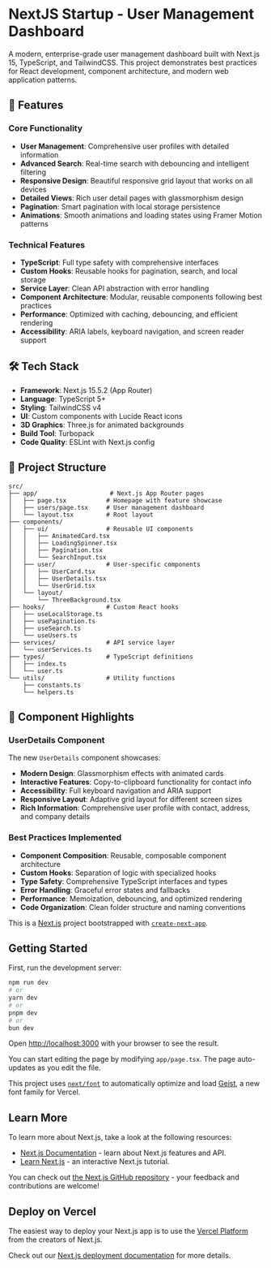 # NextJS Startup - User Management Dashboard

A modern, enterprise-grade user management dashboard built with Next.js 15, TypeScript, and TailwindCSS. This project demonstrates best practices for React development, component architecture, and modern web application patterns.

## 🚀 Features

### Core Functionality
- **User Management**: Comprehensive user profiles with detailed information
- **Advanced Search**: Real-time search with debouncing and intelligent filtering
- **Responsive Design**: Beautiful responsive grid layout that works on all devices
- **Detailed Views**: Rich user detail pages with glassmorphism design
- **Pagination**: Smart pagination with local storage persistence
- **Animations**: Smooth animations and loading states using Framer Motion patterns

### Technical Features
- **TypeScript**: Full type safety with comprehensive interfaces
- **Custom Hooks**: Reusable hooks for pagination, search, and local storage
- **Service Layer**: Clean API abstraction with error handling
- **Component Architecture**: Modular, reusable components following best practices
- **Performance**: Optimized with caching, debouncing, and efficient rendering
- **Accessibility**: ARIA labels, keyboard navigation, and screen reader support

## 🛠️ Tech Stack

- **Framework**: Next.js 15.5.2 (App Router)
- **Language**: TypeScript 5+
- **Styling**: TailwindCSS v4
- **UI**: Custom components with Lucide React icons
- **3D Graphics**: Three.js for animated backgrounds
- **Build Tool**: Turbopack
- **Code Quality**: ESLint with Next.js config

## 📁 Project Structure

```
src/
├── app/                    # Next.js App Router pages
│   ├── page.tsx           # Homepage with feature showcase
│   ├── users/page.tsx     # User management dashboard
│   └── layout.tsx         # Root layout
├── components/
│   ├── ui/                # Reusable UI components
│   │   ├── AnimatedCard.tsx
│   │   ├── LoadingSpinner.tsx
│   │   ├── Pagination.tsx
│   │   └── SearchInput.tsx
│   ├── user/              # User-specific components
│   │   ├── UserCard.tsx
│   │   ├── UserDetails.tsx
│   │   └── UserGrid.tsx
│   └── layout/
│       └── ThreeBackground.tsx
├── hooks/                 # Custom React hooks
│   ├── useLocalStorage.ts
│   ├── usePagination.ts
│   ├── useSearch.ts
│   └── useUsers.ts
├── services/              # API service layer
│   └── userServices.ts
├── types/                 # TypeScript definitions
│   ├── index.ts
│   └── user.ts
└── utils/                 # Utility functions
    ├── constants.ts
    └── helpers.ts
```

## 🎯 Component Highlights

### UserDetails Component
The new `UserDetails` component showcases:
- **Modern Design**: Glassmorphism effects with animated cards
- **Interactive Features**: Copy-to-clipboard functionality for contact info
- **Accessibility**: Full keyboard navigation and ARIA support
- **Responsive Layout**: Adaptive grid layout for different screen sizes
- **Rich Information**: Comprehensive user profile with contact, address, and company details

### Best Practices Implemented
- **Component Composition**: Reusable, composable component architecture
- **Custom Hooks**: Separation of logic with specialized hooks
- **Type Safety**: Comprehensive TypeScript interfaces and types
- **Error Handling**: Graceful error states and fallbacks
- **Performance**: Memoization, debouncing, and optimized rendering
- **Code Organization**: Clean folder structure and naming conventions

This is a [Next.js](https://nextjs.org) project bootstrapped with [`create-next-app`](https://nextjs.org/docs/app/api-reference/cli/create-next-app).

## Getting Started

First, run the development server:

```bash
npm run dev
# or
yarn dev
# or
pnpm dev
# or
bun dev
```

Open [http://localhost:3000](http://localhost:3000) with your browser to see the result.

You can start editing the page by modifying `app/page.tsx`. The page auto-updates as you edit the file.

This project uses [`next/font`](https://nextjs.org/docs/app/building-your-application/optimizing/fonts) to automatically optimize and load [Geist](https://vercel.com/font), a new font family for Vercel.

## Learn More

To learn more about Next.js, take a look at the following resources:

- [Next.js Documentation](https://nextjs.org/docs) - learn about Next.js features and API.
- [Learn Next.js](https://nextjs.org/learn) - an interactive Next.js tutorial.

You can check out [the Next.js GitHub repository](https://github.com/vercel/next.js) - your feedback and contributions are welcome!

## Deploy on Vercel

The easiest way to deploy your Next.js app is to use the [Vercel Platform](https://vercel.com/new?utm_medium=default-template&filter=next.js&utm_source=create-next-app&utm_campaign=create-next-app-readme) from the creators of Next.js.

Check out our [Next.js deployment documentation](https://nextjs.org/docs/app/building-your-application/deploying) for more details.
